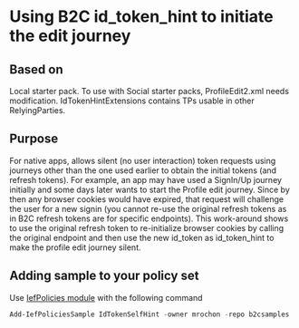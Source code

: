 # Using B2C id_token_hint to initiate the edit journey

## Based on

Local starter pack. To use with Social starter packs, ProfileEdit2.xml needs modification. IdTokenHintExtensions contains TPs usable in other RelyingParties.

## Purpose
For native apps, allows silent (no user interaction) token requests using journeys other than the one used earlier to obtain the initial tokens (and refresh tokens). For example, an app may have used a SignIn/Up journey initially and some days later wants to start the Profile edit journey. Since by then any browser cookies would have expired, that request will challenge the user for a new signin (you cannot re-use the original refresh tokens as in B2C refresh tokens are for specific endpoints). This work-around shows to use the original refresh token to re-initialize browser cookies by calling the original endpoint and then use the new id_token as id_token_hint to make the profile edit journey silent.

## Adding sample to your policy set

Use [IefPolicies module](https://www.powershellgallery.com/packages/IefPolicies) with the following command

```PowerShell
Add-IefPoliciesSample IdTokenSelfHint -owner mrochon -repo b2csamples
```